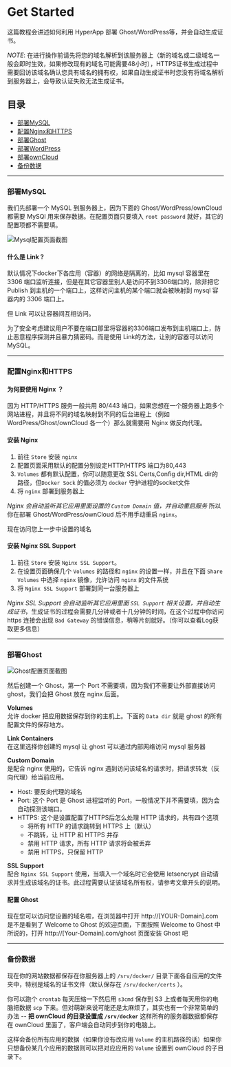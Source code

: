 # Get Started

这篇教程会讲述如何利用 HyperApp 部署 Ghost/WordPress等，并会自动生成证书。

*NOTE*: 在进行操作前请先将您的域名解析到该服务器上（新的域名或二级域名一般会即时生效，如果修改现有的域名可能需要48小时），HTTPS证书生成过程中需要回访该域名确认您具有域名的拥有权，如果自动生成证书时您没有将域名解析到服务器上，会导致认证失败无法生成证书。


## 目录

* [部署MySQL](#部署MySQL)
* [配置Nginx和HTTPS](#配置Nginx和HTTPS)
* [部署Ghost](#部署Ghost)
* [部署WordPress](#部署WordPress)
* [部署ownCloud](#部署ownCloud])
* [备份数据](#备份数据)

---

### 部署MySQL

我们先部署一个 MySQL 到服务器上，因为下面的 Ghost/WordPress/ownCloud 都需要 MySQl 用来保存数据。在配置页面只要填入 `root password` 就好，其它的配置项都不需要填。

![Mysql配置页面截图](https://github.com/waylybaye/HyperApp-Guide/raw/master/images/get-start/mysql-setup.png "配置MySQL服务器")

#### 什么是 Link ?

默认情况下docker下各应用（容器）的网络是隔离的，比如 mysql 容器里在 3306 端口监听连接，但是在其它容器里别人是访问不到3306端口的，除非把它 Publish 到主机的一个端口上，这样访问主机的某个端口就会被映射到 mysql 容器内的 3306 端口上。 

但 Link 可以让容器间互相访问。  

为了安全考虑建议用户不要在端口那里将容器的3306端口发布到主机端口上，防止恶意程序探测并且暴力猜密码。而是使用 Link的方法，让别的容器可以访问 MySQL。

---

### 配置Nginx和HTTPS

#### 为何要使用 Nginx ？

因为 HTTP/HTTPS 服务一般共用 80/443 端口，如果您想在一个服务器上跑多个网站进程，并且将不同的域名映射到不同的后台进程上（例如WordPress/Ghost/ownCloud 各一个）那么就需要用 Nginx 做反向代理。

#### 安装 Nginx

1. 前往 `Store` 安装 `nginx`
2. 配置页面采用默认的配置分别设定HTTP/HTTPS 端口为80,443
3. `Volumes` 都有默认配置，你可以随意更改 SSL Certs,Config dir,HTML dir的路径，但`Docker Sock` 的值必须为 `docker` 守护进程的socket文件
3. 将 `nginx` 部署到服务器上

*Nginx 会自动监听其它应用里面设置的 `Custom Domain` 值，并自动重启服务* 所以你在部署  Ghost/WordPress/ownCloud 后不用手动重启 `nginx`。  

现在访问您上一步中设置的域名

#### 安装 Nginx SSL Support

1. 前往 `Store` 安装 `Nginx SSL Support`。
2. 在设置页面确保几个 `Volumes` 的路径和 `nginx` 的设置一样，并且在下面 `Share Volumes` 中选择 `nginx` 镜像，允许访问 `nginx` 的文件系统
3. 将 `Nginx SSL Support` 部署到同一台服务器上

*Nginx SSL Support 会自动监听其它应用里面 `SSL Support` 相关设置，并自动生成证书*，生成证书的过程会需要几分钟或者十几分钟的时间，在这个过程中你访问 https 连接会出现 `Bad Gateway` 的错误信息，稍等片刻就好。（你可以查看Log获取更多信息）  


---

### 部署Ghost

![Ghost配置页面截图](https://github.com/waylybaye/HyperApp-Guide/raw/master/images/get-start/ghost-setup.png "配置Ghost")

然后创建一个 Ghost，第一个 Port 不需要填，因为我们不需要让外部直接访问 ghost，我们会把 Ghost 放在 nginx 后面。

**Volumes**  
允许 docker 把应用数据保存到你的主机上。下面的 `Data dir` 就是 ghost 的所有配置文件的保存地方。

**Link Containers**  
在这里选择你创建的 mysql 让 ghost 可以通过内部网络访问 mysql 服务器


**Custom Domain**  
是配合 nginx 使用的，它告诉 nginx 遇到访问该域名的请求时，把请求转发（反向代理）给当前应用。

* Host: 要反向代理的域名
* Port: 这个 Port 是 Ghost 进程监听的 Port，一般情况下并不需要填，因为会自动探测该端口。
* HTTPS: 这个是设置配置了HTTPS后怎么处理 HTTP 请求的，共有四个选项
    * 将所有 HTTP 的请求跳转到 HTTPS 上（默认）
    * 不跳转，让 HTTP 和 HTTPS 并存
    * 禁用 HTTP 请求，所有 HTTP 请求将会被丢弃
    * 禁用 HTTPS，只保留 HTTP

**SSL Support**  
配合 `Nginx SSL Support` 使用，当填入一个域名时它会使用 letsencrypt 自动请求并生成该域名的证书。此过程需要认证该域名所有权，请参考文章开头的说明。

#### 配置 Ghost

现在您可以访问您设置的域名啦，在浏览器中打开 http://[YOUR-Domain].com 是不是看到了 Welcome to Ghost 的欢迎页面，下面按照 Welcome to Ghost 中所说的，打开 http://[Your-Domain].com/ghost 页面安装 Ghost 吧

---

### 备份数据

现在你的网站数据都保存在你服务器上的 `/srv/docker/` 目录下面各自应用的文件夹中，特别是域名的证书文件（默认保存在 `/srv/docker/certs` ）。

你可以跑个 `crontab` 每天压缩一下然后用 `s3cmd` 保存到 S3 上或者每天用你的电脑把数据 `scp` 下来。但对萌新来说可能还是太麻烦了，其实也有一个非常简单的办法 -- **把 ownCloud 的目录设置成 `/srv/docker`** 这样所有的服务器数据都保存在 ownCloud 里面了，客户端会自动同步到你的电脑上。

这样会备份所有应用的数据（如果你没有改应用 `Volume` 的主机路径的话）如果你只想备份某几个应用的数据则可以把对应应用的 `Volume` 设置到 ownCloud 的子目录下。




